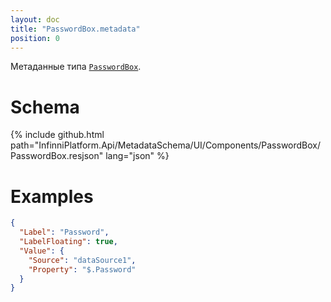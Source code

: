 ```yaml
---
layout: doc
title: "PasswordBox.metadata"
position: 0
---
```


Метаданные типа [`PasswordBox`](../).

# Schema

{% include github.html path="InfinniPlatform.Api/MetadataSchema/UI/Components/PasswordBox/PasswordBox.resjson" lang="json" %}

# Examples

```json
{
  "Label": "Password",
  "LabelFloating": true,
  "Value": {
    "Source": "dataSource1",
    "Property": "$.Password"
  }
}
```

